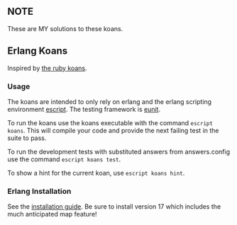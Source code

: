 ## NOTE
These are MY solutions to these koans.

## Erlang Koans
Inspired by <a href="http://rubykoans.com/">the ruby koans</a>.

### Usage
The koans are intended to only rely on erlang and the erlang scripting environment <a href="http://www.erlang.org/doc/man/escript.html">escript</a>. The testing framework is <a href="http://www.erlang.org/doc/apps/eunit/chapter.html">eunit</a>.

To run the koans use the koans executable with the command `escript koans`. This will compile your code and provide the next failing test in the suite to pass.

To run the development tests with substituted answers from answers.config use the command `escript koans test`.

To show a hint for the current koan, use `escript koans hint`.

### Erlang Installation

See the <a href="http://www.erlang.org/doc/installation_guide/INSTALL.html"> installation guide</a>. Be sure to install version 17 which includes the much anticipated map feature!
